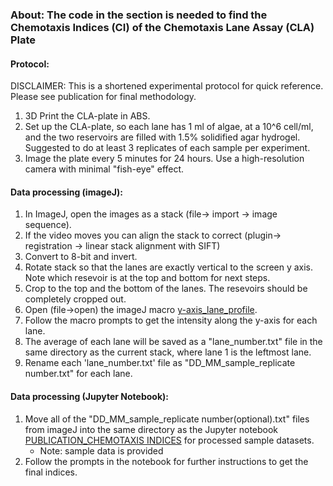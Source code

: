 ### About: The code in the section is needed to find the Chemotaxis Indices (CI) of the Chemotaxis Lane Assay (CLA) Plate

#### Protocol:
DISCLAIMER: This is a shortened experimental protocol for quick reference. Please see publication for final methodology.
1. 3D Print the CLA-plate in ABS.
2. Set up the CLA-plate, so each lane has 1 ml of algae, at a 10^6 cell/ml, and the two reservoirs are filled with 1.5% solidified agar hydrogel. Suggested to do at least 3 replicates of each sample per experiment. 
3. Image the plate every 5 minutes for 24 hours. Use a high-resolution camera with minimal "fish-eye" effect. 

#### Data processing (imageJ):
1. In ImageJ, open the images as a stack (file-> import -> image sequence).
2. If the video moves you can align the stack to correct (plugin-> registration -> linear stack alignment with SIFT)
3. Convert to 8-bit and invert.
4. Rotate stack so that the lanes are exactly vertical to the screen y axis. Note which resevoir is at the top and bottom for next steps.
5. Crop to the top and the bottom of the lanes. The resevoirs should be completely cropped out. 
6. Open (file->open) the imageJ macro [y-axis_lane_profile](y-axis_lane_profile.ijm).
7. Follow the macro prompts to get the intensity along the y-axis for each lane.
8. The average of each lane will be saved as a "lane_number.txt" file in the same directory as the current stack, where lane 1 is the leftmost lane. 
9. Rename each 'lane_number.txt' file as "DD_MM_sample_replicate number.txt" for each lane. 
   
#### Data processing (Jupyter Notebook):
1. Move all of the "DD_MM_sample_replicate number(optional).txt" files from imageJ into the same directory as the Jupyter notebook [PUBLICATION_CHEMOTAXIS INDICES](https://github.com/AlaSummer/Chlamy-2024/blob/main/CHEMOTAXIS/PUBLICATION_CHEMOTAXIS%20INDICES.ipynb) for processed sample datasets.
   - Note: sample data is provided 
3. Follow the prompts in the notebook for further instructions to get the final indices.
   

